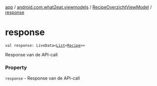 [app](../../index.md) / [android.com.what2eat.viewmodels](../index.md) / [RecipeOverzichtViewModel](index.md) / [response](./response.md)

# response

`val response: LiveData<`[`List`](https://kotlinlang.org/api/latest/jvm/stdlib/kotlin.collections/-list/index.html)`<`[`Recipe`](../../android.com.what2eat.network/-recipe/index.md)`>>`

Response van de API-call

### Property

`response` - Response van de API-call